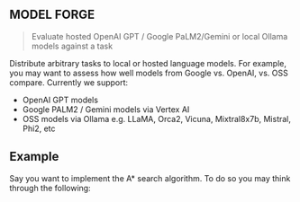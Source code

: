 ## MODEL FORGE
> Evaluate hosted OpenAI GPT / Google PaLM2/Gemini or local Ollama models against a task

Distribute arbitrary tasks to local or hosted language models. For example, you may want to assess how well models from Google vs. OpenAI, vs. OSS compare. Currently we support:
* OpenAI GPT models
* Google PALM2 / Gemini models via Vertex AI
* OSS models via Ollama e.g. LLaMA, Orca2, Vicuna, Mixtral8x7b, Mistral, Phi2, etc

## Example
Say you want to implement the A* search algorithm. To do so you may think through the following:
